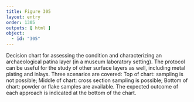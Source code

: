```yaml
---
title: Figure 305
layout: entry
order: 1305
outputs: [ html ]
object:
  - id: "305"
---
```


Decision chart for assessing the condition and characterizing an archaeological patina layer (in a museum laboratory setting). The protocol can be useful for the study of other surface layers as well, including metal plating and inlays. Three scenarios are covered: Top of chart: sampling is not possible; Middle of chart: cross section sampling is possible; Bottom of chart: powder or flake samples are available. The expected outcome of each approach is indicated at the bottom of the chart.
